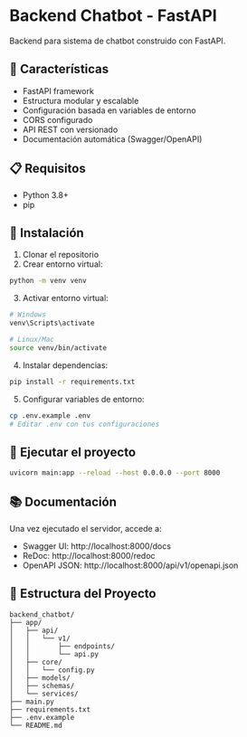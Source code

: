 # Backend Chatbot - FastAPI

Backend para sistema de chatbot construido con FastAPI.

## 🚀 Características

- FastAPI framework
- Estructura modular y escalable
- Configuración basada en variables de entorno
- CORS configurado
- API REST con versionado
- Documentación automática (Swagger/OpenAPI)

## 📋 Requisitos

- Python 3.8+
- pip

## 🔧 Instalación

1. Clonar el repositorio
2. Crear entorno virtual:
```bash
python -m venv venv
```

3. Activar entorno virtual:
```bash
# Windows
venv\Scripts\activate

# Linux/Mac
source venv/bin/activate
```

4. Instalar dependencias:
```bash
pip install -r requirements.txt
```

5. Configurar variables de entorno:
```bash
cp .env.example .env
# Editar .env con tus configuraciones
```

## 🚀 Ejecutar el proyecto

```bash
uvicorn main:app --reload --host 0.0.0.0 --port 8000
```

## 📚 Documentación

Una vez ejecutado el servidor, accede a:

- Swagger UI: http://localhost:8000/docs
- ReDoc: http://localhost:8000/redoc
- OpenAPI JSON: http://localhost:8000/api/v1/openapi.json

## 📁 Estructura del Proyecto

```
backend_chatbot/
├── app/
│   ├── api/
│   │   └── v1/
│   │       ├── endpoints/
│   │       └── api.py
│   ├── core/
│   │   └── config.py
│   ├── models/
│   ├── schemas/
│   └── services/
├── main.py
├── requirements.txt
├── .env.example
└── README.md
```
